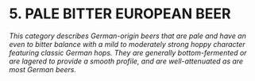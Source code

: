# 5. PALE BITTER EUROPEAN BEER

_This category describes German-origin beers that are pale and have an even to bitter balance with a mild to moderately strong hoppy character featuring classic German hops. They are generally bottom-fermented or are lagered to provide a smooth profile, and are well-attenuated as are most German beers._
